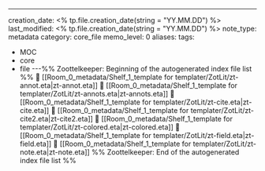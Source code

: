 ---
creation_date: <% tp.file.creation_date(string = "YY.MM.DD") %>
last_modified: <% tp.file.creation_date(string = "YY.MM.DD") %>
note_type: metadata
category: core_file
memo_level: 0
aliases: 
tags:
  - MOC
  - core
  - file
---%% Zoottelkeeper: Beginning of the autogenerated index file list  %%
📄 [[Room_0_metadata/Shelf_1_template for templater/ZotLit/zt-annot.eta|zt-annot.eta]]
📄 [[Room_0_metadata/Shelf_1_template for templater/ZotLit/zt-annots.eta|zt-annots.eta]]
📄 [[Room_0_metadata/Shelf_1_template for templater/ZotLit/zt-cite.eta|zt-cite.eta]]
📄 [[Room_0_metadata/Shelf_1_template for templater/ZotLit/zt-cite2.eta|zt-cite2.eta]]
📄 [[Room_0_metadata/Shelf_1_template for templater/ZotLit/zt-colored.eta|zt-colored.eta]]
📄 [[Room_0_metadata/Shelf_1_template for templater/ZotLit/zt-field.eta|zt-field.eta]]
📄 [[Room_0_metadata/Shelf_1_template for templater/ZotLit/zt-note.eta|zt-note.eta]]
%% Zoottelkeeper: End of the autogenerated index file list  %%
